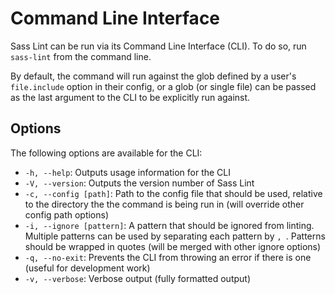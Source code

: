 # Command Line Interface

Sass Lint can be run via its Command Line Interface (CLI). To do so, run `sass-lint` from the command line.

By default, the command will run against the glob defined by a user's `file.include` option in their config, or a glob (or single file) can be passed as the last argument to the CLI to be explicitly run against.

## Options

The following options are available for the CLI:

* `-h, --help`: Outputs usage information for the CLI
* `-V, --version`: Outputs the version number of Sass Lint
* `-c, --config [path]`: Path to the config file that should be used, relative to the directory the the command is being run in (will override other config path options)
* `-i, --ignore [pattern]`: A pattern that should be ignored from linting. Multiple patterns can be used by separating each pattern by `, `. Patterns should be wrapped in quotes (will be merged with other ignore options)
* `-q, --no-exit`: Prevents the CLI from throwing an error if there is one (useful for development work)
* `-v, --verbose`: Verbose output (fully formatted output)
 
